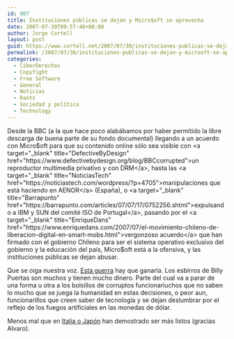 ```yaml
---
id: 907
title: Instituciones públicas se dejan y Micro$oft se aprovecha
date: 2007-07-30T09:57:46+00:00
author: Jorge Cortell
layout: post
guid: https://www.cortell.net/2007/07/30/instituciones-publicas-se-dejan-y-microoft-se-aprovecha/
permalink: /2007/07/30/instituciones-publicas-se-dejan-y-microoft-se-aprovecha/
categories:
  - CiberDerechos
  - Copyfight
  - Free Software
  - General
  - Noticias
  - Rants
  - Sociedad y polí­tica
  - Technology
---
```

Desde la BBC (a la que hace poco alabábamos por haber permitido la libre descarga de buena parte de su fondo documental) llegando a un acuerdo con Micro$oft para que su contenido online sólo sea visible con <a target="_blank" title="DefectiveByDesign" href="https://www.defectivebydesign.org/blog/BBCcorrupted">un reproductor multimedia privativo y con DRM</a>, hasta las <a target="_blank" title="NoticiasTech" href="https://noticiastech.com/wordpress/?p=4705">manipulaciones que está haciendo en AENOR</a> (España), o <a target="_blank" title="Barrapunto" href="https://barrapunto.com/articles/07/07/17/0752256.shtml">expulsando a IBM y SUN del comité ISO de Portugal</a>, pasando por el <a target="_blank" title="EnriqueDans" href="https://www.enriquedans.com/2007/07/el-movimiento-chileno-de-liberacion-digital-en-smart-mobs.html">vergonzoso acuerdo</a> que han firmado con el gobierno Chileno para ser el sistema operativo exclusivo del gobierno y la educación del paí­s, Micro$oft está a la ofensiva, y las instituciones públicas se dejan abusar.

Que se oiga nuestra voz. <a title="Wired special" target="_blank" href="https://www.wired.com/wired/archive/12.06/free.html">Esta guerra</a> hay que ganarla. Los esbirros de Billy Puertas son muchos y tienen mucho dinero. Parte del cual va a parar de una forma u otra a los bolsillos de corruptos funcionariuchos que no saben lo mucho que se juega la humanidad en estas decisiones, o peor aun, funcionarillos que creen saber de tecnologí­a y se dejan deslumbrar por el reflejo de los fuegos artificiales en las monedas de dólar.

Menos mal que en <a target="_blank" title="El Mundo" href="https://www.elmundo.es/navegante/2007/07/16/tecnologia/1184580539.html">Italia o Japón</a> han demostrado ser más listos (gracias Alvaro).